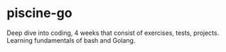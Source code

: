 # piscine-go
Deep dive into coding, 4 weeks that consist of exercises, tests, projects. Learning fundamentals of bash and Golang.

